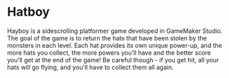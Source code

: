 # Hatboy
Hayboy is a sidescrolling platformer game developed in GameMaker Studio.  The goal of the game is to return the hats that have been stolen by the monsters in each level.  Each hat provides its own unique power-up, and the more hats you collect, the more powers you'll have and the better score you'll get at the end of the game!  Be careful though - if you get hit, all your hats will go flying, and you'll have to collect them all again.
